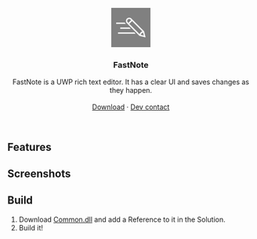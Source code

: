 <p align="center">
  <a href="https://github.com/brullsker/FastNote/releases">
    <img src="https://raw.githubusercontent.com/brullsker/FastNote/master/GHAssets/Square44x44Logo.scale-200.png" width=80 height=80>
  </a>

  <h3 align="center">FastNote</h3>

  <p align="center">
    FastNote is a UWP rich text editor. It has a clear UI and saves changes as they happen. 
    <br>
    <br>
    <a href="https://github.com/brullsker/FastNote/releases">Download</a>
    &middot;
    <a href="https://t.me/brullsker">Dev contact</a>
  </p>
</p>

<br>

## Features

## Screenshots

## Build
1. Download [Common.dll](https://raw.githubusercontent.com/brullsker/FastNote/master/GHAssets/Common.dll) and add a Reference to it in the Solution.
2. Build it!
